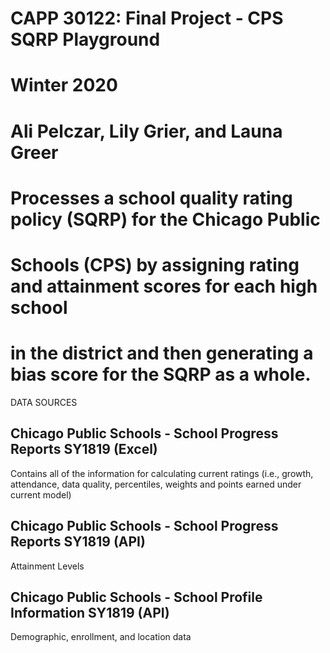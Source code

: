 # CAPP 30122: Final Project - CPS SQRP Playground
# Winter 2020
# Ali Pelczar, Lily Grier, and Launa Greer
# 
# Processes a school quality rating policy (SQRP) for the Chicago Public
# Schools (CPS) by assigning rating and attainment scores for each high school
# in the district and then generating a bias score for the SQRP as a whole.

DATA SOURCES

Chicago Public Schools - School Progress Reports SY1819 (Excel)
------------------------------------------------------------------
Contains all of the information for calculating current ratings (i.e.,
growth, attendance, data quality, percentiles, weights and points earned under
current model)

Chicago Public Schools - School Progress Reports SY1819 (API)
------------------------------------------------------------------
Attainment Levels

Chicago Public Schools - School Profile Information SY1819 (API)
------------------------------------------------------------------
Demographic, enrollment, and location data